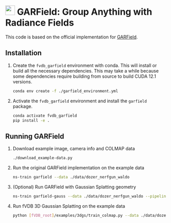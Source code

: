 # <img src="https://www.garfield.studio/data/favicon.png" height="30px"> GARField: Group Anything with Radiance Fields

This code is based on the official implementation for [GARField](https://github.com/chungmin99/garfield).

## Installation

1. Create the `fvdb_garfield` environment with conda.  This will install or build all the necessary dependencies.  This may take a while because some dependencies require building from source to build CUDA 12.1 versions.
   ```bash
   conda env create -f ./garfield_environment.yml
   ```

2. Activate the `fvdb_garfield` environment and install the `garfield` package.
   ```bash
   conda activate fvdb_garfield
   pip install -e .
   ```

## Running GARField

1. Download example image, camera info and COLMAP data
   ```bash
   ./download_example-data.py
   ```

2. Run the original GARField implementation on the example data
   ```bash
   ns-train garfield --data ./data/dozer_nerfgun_waldo
   ```

3. (Optional) Run GARField with Gaussian Splatting geometry
   ```bash
   ns-train garfield-gauss --data ./data/dozer_nerfgun_waldo --pipeline.garfield-ckpt outputs/dozer_nerfgun_waldo/garfied/[datetimestamp]/config.yml
   ```

4. Run fVDB 3D Gaussian Splatting on the example data
   ```bash
   python [fVDB_root]/examples/3dgs/train_colmap.py --data ./data/dozer_nerfgun_waldo
   ```
